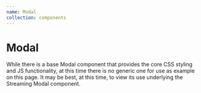 ```yaml
---
name: Modal
collection: components
---
```


# Modal

While there is a base Modal component that provides the core CSS styling and JS functionality, at this time there is no generic one for use as example on this page. It may be best, at this time, to view its use underlying the Streaming Modal component.